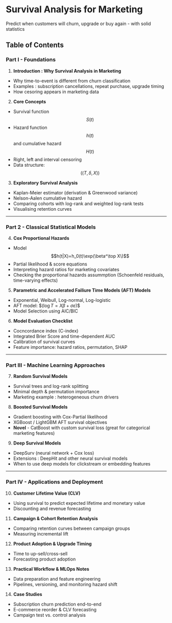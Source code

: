 # Survival Analysis for Marketing

Predict when customers will churn, upgrade or buy again - with solid statistics

## Table of Contents

### Part I - Foundations

1. **Introduction : Why Survival Analysis in Marketing**
- Why time-to-event is different from churn classification
- Examples : subscription cancellations, repeat purchase, upgrade timing
- How cesoring appears in marketing data

2. **Core Concepts**
- Survival function $$S(t)$$
- Hazard function $$h(t)$$ and cumulative hazard $$H(t)$$ 
- Right, left and interval censoring
- Data structure: $$((T, \delta, X)) $$

3. **Exploratory Survival Analysis**
- Kaplan-Meier estimator (derivation & Greenwood variance)
- Nelson-Aalen cumulative hazard
- Comparing cohorts with log-rank and weighted log-rank tests
- Visualising retention curves

---

### Part 2 - Classical Statistical Models


4. **Cox Proportional Hazards** 
- Model $$h(t|X)=h_0(t)\exp(\beta^\top X\)$$
- Partial likelihood & score equations
- Interpreting hazard ratios for marketing covariates
- Checking the proportional hazards assummption (Schoenfeld residuals, time-varying effects)

5. **Parametric and Accelerated Failiure Time Models (AFT) Models**
- Exponential, Weibull, Log-normal, Log-logistic
- AFT model: $$(\log T = X\beta+\sigma\varepsilon)\$$
- Model Selection using AIC/BIC

6. **Model Evaluation Checklist**
- Cocncordance index (C-index)
- Integrated Brier Score and time-dependent AUC
- Calibration of survival curves
- Feature importance: hazard ratios, permutation, SHAP

---

### Part III - Machine Learning Approaches

7. **Random Survival Models**
- Survival trees and log-rank splitting
- Minimal depth & permutation importance
- Marketing example : heterogeneous churn drivers

8. **Boosted Survival Models**
- Gradient boosting with Cox-Partial likelihood
- XGBoost / LightGBM AFT survival objectives
- **Novel** - CatBoost with custom survival loss (great for categorical marketing features)

9. **Deep Survival Models**
- DeepSurv (neural network + Cox loss)
- Extensions : DeepHit and other neural survival models
- When to use deep models for clickstream or embedding features

---

### Part IV - Applications and Deployment
10. **Customer Lifetime Value (CLV)**
- Using survival to predict expected lifetime and monetary value
- Discounting and revenue forecasting

11. **Campaign & Cohort Retention Analysis**
- Comparing retention curves between campaign groups
- Measuring incremental lift

12. **Product Adoption & Upgrade Timing**
- Time to up-sell/cross-sell
- Forecasting product adoption

13. **Practical Workflow & MLOps Notes**
- Data preparation and feature engineering
- Pipelines, versioning, and monitoring hazard shift

14. **Case Studies**
- Subscription churn prediction end-to-end
- E-commerce reorder & CLV forecasting
- Campaign test vs. control analysis
